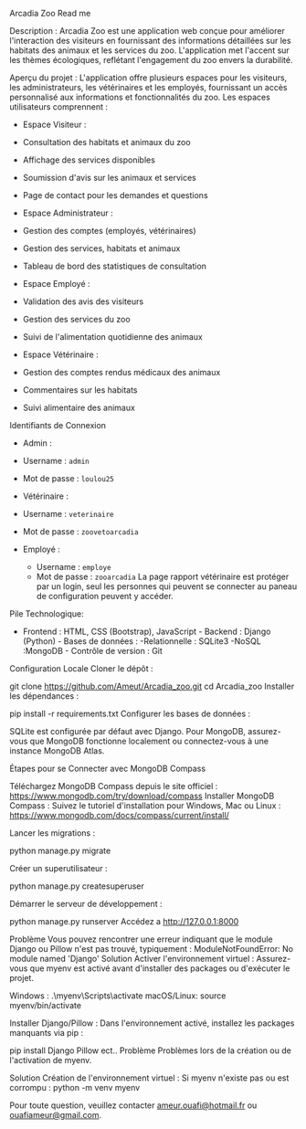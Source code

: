 Arcadia Zoo Read me 
 
Description : 
Arcadia Zoo est une application web conçue pour améliorer l'interaction des 
visiteurs en fournissant des informations détaillées sur les habitats des 
animaux et les services du zoo. L'application met l'accent sur les thèmes 
écologiques, reflétant l'engagement du zoo envers la durabilité. 
 
Aperçu du projet : 
L'application offre plusieurs espaces pour les visiteurs, les administrateurs, 
les vétérinaires et les employés, fournissant un accès personnalisé aux 
informations et fonctionnalités du zoo. Les espaces utilisateurs comprennent : 
 - Espace Visiteur : 
 
  - Consultation des habitats et animaux du zoo 
  - Affichage des services disponibles 
  - Soumission d'avis sur les animaux et services 
  - Page de contact pour les demandes et questions 
 - Espace Administrateur : 
 
  - Gestion des comptes (employés, vétérinaires) 
  - Gestion des services, habitats et animaux 
  - Tableau de bord des statistiques de consultation 
 - Espace Employé : 
 
  - Validation des avis des visiteurs 
  - Gestion des services du zoo 
  - Suivi de l'alimentation quotidienne des animaux 
 - Espace Vétérinaire : 
  - Gestion des comptes rendus médicaux des animaux 
  - Commentaires sur les habitats 
  - Suivi alimentaire des animaux 
 
Identifiants de Connexion 
 - Admin : 
 
  - Username : `admin` 
  - Mot de passe : `loulou25` 
 - Vétérinaire : 
 
  - Username : `veterinaire` 
  - Mot de passe : `zoovetoarcadia` 
 
- Employé : 
  - Username : `employe` 
  - Mot de passe : `zooarcadia` 
    La page rapport vétérinaire est protéger par un login, seul 
    les personnes qui peuvent se connecter au paneau de configuration peuvent 
y accéder. 
 
Pile Technologique: 
 - Frontend : HTML, CSS (Bootstrap), JavaScript - Backend : Django (Python) - Bases de données : 
  -Relationnelle : SQLite3 
  -NoSQL :MongoDB - Contrôle de version : Git 
 
Configuration Locale 
Cloner le dépôt : 
 
git clone https://github.com/Ameut/Arcadia_zoo.git 
cd Arcadia_zoo 
Installer les dépendances : 
 
pip install -r requirements.txt 
Configurer les bases de données : 
 
SQLite est configurée par défaut avec Django. 
Pour MongoDB, assurez-vous que MongoDB fonctionne localement ou connectez-vous 
à une instance MongoDB Atlas. 
 
Étapes pour se Connecter avec MongoDB Compass 
 
Téléchargez MongoDB Compass depuis le site officiel : 
https://www.mongodb.com/try/download/compass 
Installer MongoDB Compass : 
Suivez le tutoriel d'installation pour Windows, Mac ou Linux : 
https://www.mongodb.com/docs/compass/current/install/ 
 
Lancer les migrations : 
 
python manage.py migrate 
 
Créer un superutilisateur : 
 
python manage.py createsuperuser 
 
Démarrer le serveur de développement : 
 
python manage.py runserver 
Accédez a http://127.0.0.1:8000 

Problème
Vous pouvez rencontrer une erreur indiquant que le module Django ou Pillow n'est pas trouvé, typiquement :
ModuleNotFoundError: No module named 'Django'
Solution
Activer l'environnement virtuel : Assurez-vous que myenv est activé avant d'installer des packages ou d'exécuter le projet.

Windows :
.\myenv\Scripts\activate
macOS/Linux:
source myenv/bin/activate

Installer Django/Pillow : Dans l'environnement activé, installez les packages manquants via pip :

pip install Django Pillow ect..
Problème
Problèmes lors de la création ou de l'activation de myenv.

Solution
Création de l'environnement virtuel : Si myenv n'existe pas ou est corrompu :
python -m venv myenv



Pour toute question, veuillez contacter ameur.ouafi@hotmail.fr ou 
ouafiameur@gmail.com. 
